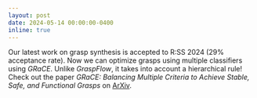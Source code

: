 ```yaml
---
layout: post
date: 2024-05-14 00:00:00-0400
inline: true
---
```


Our latest work on grasp synthesis is accepted to R:SS 2024 (29% acceptance rate). Now we can optimize grasps using multiple classifiers using *GRaCE*. Unlike *GraspFlow*, it takes into account a hierarchical rule! Check out the paper *GRaCE: Balancing Multiple Criteria to Achieve Stable, Safe, and Functional Grasps* on [ArXiv](https://arxiv.org/abs/2309.08887). 